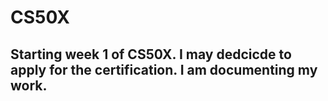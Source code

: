 # CS50X

## Starting week 1 of CS50X.  I may dedcicde to apply for the certification.  I am documenting my work.
